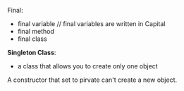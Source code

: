 

Final:
- final variable // final variables are written in Capital 
- final method
- final class

**Singleton Class**:
- a class that allows you to create only one object

A constructor that set to pirvate can't create a new object.
